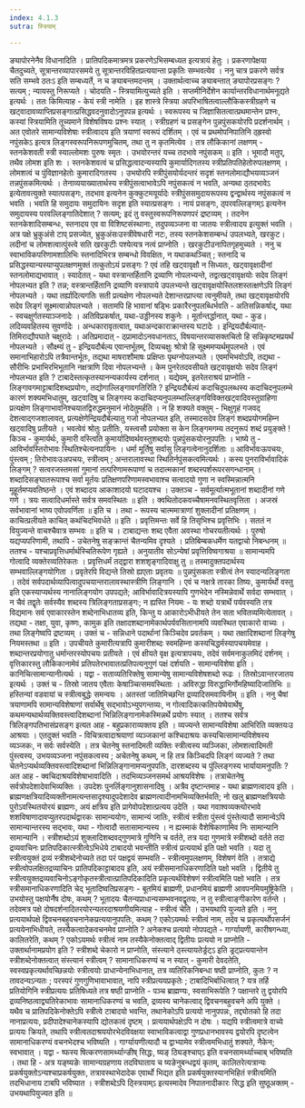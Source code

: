 ```yaml
---
index: 4.1.3
sutra: स्त्रियाम्

---
```

 ङ्यापोरनेनैव विधानादिति । प्रातिपदिकमात्रमत्र प्रकरणेऽभिसम्बध्यत इत्यत्रायं हेतुः । प्रकरणापेक्षया चैतदुच्यते, सूत्रान्तरव्यापारसमये तु सूत्रान्तरविहितप्रत्ययान्ता प्रकृतिः सम्भवत्येव । ननु चात्र प्रकरणे सर्वत्र सति सम्भवे ठतःऽ इति सम्बध्यर्ते, न च ङ्याबन्तमदन्तम् । उक्तार्थत्वाच्च ङ्याबन्तात् ङ्यापोरप्रसङ्गः ? सत्यम् ; न्यायस्तु निरूप्यते । चोदयति - स्त्रियामित्युच्यते इति । सप्तमीनिर्देशेन कार्यान्तरविधानार्थमनूद्यते इत्यर्थः । ततः किमित्याह - केयं स्त्री नामेति । इह शास्त्रे स्त्रिया अपरिभाषितत्वाल्लौकिकस्त्रीग्रहणे च खट्वादावव्याप्तिप्रसङ्गात्प्रसिद्धवदनुवादोऽनुपपन्न इत्यर्थः । स्वरूपस्य च जिज्ञासितत्वात्प्रथमान्तेन प्रश्नः, कस्यां स्त्रियामिति तूच्यमाने विशेषविषयः प्रश्नः स्यात् । स्त्रीग्रहणं च प्रसङ्गेन पुन्नपुंसकयोरपि प्रदर्शनार्थम् । अत एवोतरे सामान्यविशेषाः स्त्रीत्वादय इति त्रयाणां स्वरूपं दर्शितम् । एवं च प्रथमोपनिपातिनि ठ्ह्रस्वो नपुंसकेऽ इत्यत्र लिङ्गस्वरूपनिरूपणमुचितम्, तथा तु न कृतमित्येव । तत्र लौकिकानां लक्षणम् -  स्तनकेशवती स्त्री स्याल्लोमशः पुरुषः स्मृतः । उभयोरन्तरं यच्च तदभावे नपुंसकम् ॥ इति । भूमादौ मतुप्, तथैव लोमश इति शः । स्तनकेशवत्वं च प्रसिद्धत्वादन्यस्यापि कुमार्यादिगतस्य स्त्रीप्रतिपतिहेतोरुपलक्षणम् । लोमशत्वं च पुंविज्ञानहेतोः कुमारादिगतस्य । उभयोरपि स्त्रीपुंसयोर्यदन्तरं सदृशं स्तनलोमाद्यौभयव्यञ्जनं तन्नपुंसकमित्यर्थः । तेनाव्ययाख्यातार्थस्य स्त्रीपुंसत्वाभावेऽपि नपुंसकत्वं न भवति, अन्यथा ठ्तदभावेऽ इत्येतावत्युक्ते स्यात्पसङ्गः, तदभाव इत्यनेन कुक्कुटमयूर्यादेः स्त्रीपुंससमुदायरूपस्य द्वन्द्वार्थस्य नपुंसकत्वं न भवति । भवति हि समुदायः समुदायिनः सदृश इति स्यात्प्रसङ्गः । नायं प्रसङ्गः, ठ्परवल्लिङ्गम्ऽ इत्यनेन समुदायस्य परवल्लिङ्गातिदेशात् ? सत्यम्; इदं तु वस्तुस्वरूपनिरूपणपरं द्रष्टव्यम् । तदनेन स्तनकेशादिसम्बन्धः, स्तनादय एव वा विशिष्टसंस्थानाः, तदुपव्यञ्जना वा जातयः स्त्रीत्वादय इत्युक्तं भवति । अत्र पक्षे भ्रुकुअंसे टाप् प्रसज्येत, भ्रुकुअंसःउस्त्रीवेषधारी नटः, तस्य स्तनकेशसम्बन्धं उपलभ्यते, खरकुट।लदीनां च लोमशत्वात्पुंस्त्वे सति खरकुटीः पश्येत्यत्र नत्वं प्राप्नोति । खरकुटीउनापितगृहमुच्यते । ननु च स्वाभाविकपरिणामशालिभिः स्तनादिभिरत्र सम्बन्धो विवक्षितः, न यथाकथञ्चित् ; स्तनादि च प्रसिद्धस्यान्यस्याप्युपलक्षणमुक्तं तत्कुतोऽयं प्रसङ्गः ? एवं तहि खट्वावृक्षौ न सिध्यतः, खट्वावृक्षादीनां स्तनलोमाद्यभावात् । स्यादेतत् - यथा वस्त्रान्तर्हितानि द्रव्याणि नोपलभ्यन्ते, तद्वत्खट्वावृक्षयोः सदेव लिङ्गं नोपलभ्यत इति ? तन्न; वस्त्रान्तर्हितानि द्रव्याणि वस्त्रापाये उपलभ्यन्ते खट्वावृक्षयोस्तिलशस्तत्क्षणेऽपि लिङ्गं नोपलभ्यते । यथा तर्ह्यादित्यगतिः सती प्रत्यक्षेण नोपलभ्यते देशान्तरप्राप्त्या त्वनुमीयते, तथा खट्वावृक्षयोरपि सदेव लिङ्गं सूक्ष्मत्वान्नोपलभ्यते । सतामपि हि भावानां षड्भिः प्रकारैरनुपलब्धिर्भवति - अतिसन्निकर्षाद्, यथा - स्वचक्षुर्गतस्याञ्जनादेः । अतिविप्रकर्षात्, यथा-उड्डीनस्य शकुनेः । मूर्तान्तर्द्धानात्, यथा - कुड।लदिव्यवहितस्य सुवर्णादेः । अन्धकारावृतत्वात्, यथाअन्दकाराक्रान्तस्य घटादेः । इन्द्रियदौर्बल्यात्-तिमिराद्यौपघाते चक्षुरादेः । अतिप्रमादात् - ठ्प्रामादोऽनवधानताऽ, विषयान्तरव्यासक्तचितो हि सन्निकृष्टमप्रयर्थं नोपलभ्यते । सौक्ष्म्यं तु - इन्द्रियदौर्बल्य एवान्तर्भूतम्, दिव्यचक्षुः श्रोत्रो हि सूक्ष्ममप्यर्थमुपलभते । एवं समानाभिहारोऽपि तत्रैवान्तर्भूतः, तद्यथा माषराशौमाषः प्रक्षिप्तः पृथग्नोपलभ्यते । एवमभिभवोऽपि, तद्यथा - सौरीभिः प्रभाभिरभिभूतानि नक्षत्राणि दिवा नोपलभ्यन्ते । केम पुनरेतदवसीयते खट्वावृक्षयोः सदेव लिङ्गं नोपलभ्यत इति ? टाबादेस्तत्कृतस्यानन्यकार्यस्य दर्शनात् । यद्येवम्, इतरेतराश्रयं प्राप्नोति - लिङ्गावगमाट्टाबादिशब्दप्रयोगः, तद्योगाल्लिङ्गावगतिरिति ? इन्द्रियदौर्बल्यं कदाचिदुपलब्धस्य कदाचिदनुपलम्भे कारणं शक्यमभिधातुम्, खट्वादिषु च लिङ्गस्य कदाचिदप्यनुपलम्भाल्लिङ्गविविक्तखट्वादिवस्तुग्राहिणा प्रत्यक्षेण लिङ्गाभावनिश्चयातद्विरुद्धमनुमानं नोदेतुमर्हति । न हि शक्यते वक्तुम् - भिक्षुगृहं गजवद् देशत्वाद्गजशालावत्, प्रत्यक्षेणेन्द्रियदौर्बल्यातु गजो नोपलभ्यत इति, तस्मादसदेव लिङ्गं शब्दप्रयोगमहिम्न खट्वादिषु प्रतीयते । भवत्वेवं श्रोतुः प्रतीतिः, यस्त्वसौ प्रयोक्ता स केन लिङ्गमगम्य तदनुरूपं शब्दं प्रयुङ्क्ते ! किञ्च - कुमार्यर्थः, कुमारी वस्त्विति कुमार्यादिष्वर्थवस्तुशब्दयोः पुन्नपुंसकयोरनुपपतिः । भाष्ये तु -  आविर्भावस्तिरोभावः स्थितिश्चेत्यनपायिनः । धर्मा मूर्तिषु सर्वासु लिङ्गत्वेनानुदर्शिताः ॥  आविर्भावःऊपचयः, पुंस्त्वम् ; तिरोभावःउअपचयः, स्त्रीत्वम् ; अन्तरालावस्था स्थितिर्नपुंसकत्वमित्यर्थः । कस्य पुनराविर्भावादिकं लिङ्गम् ? सत्वरजस्तमसां गुमानां तत्परिणामरूपाणां च तदात्मकानां शब्दस्पर्शरूपरसगन्धानाम् । शब्दादिसङ्घातरूपाश्च सर्वा मूर्तयः प्रतिक्षणपरिणामस्वभावाश्च सत्वादयो गुणा न स्वस्मिन्नात्मनि मूहूर्तमप्यवतिष्ठन्ते । एवं शब्दादय आकाशादयो घटादयश्च । उक्तञ्च -  सर्वमूर्त्यात्मभूतानां शब्दादीनां गणे गणे । त्रयः सत्वादिधर्मास्ते सर्वत्र समवस्थितः ॥ इति । क्वथितोदकवच्चैषामनवस्थितवृत्तिता । अजस्रं सर्वभावानां भाष्य एवोपवर्णिता ॥ इति च । तथा -  रूपस्य चात्ममात्राणां शुक्लादीनां प्रतिक्षणम् । काचित्प्रलीयते काचित् कथंचिदभिवर्धते ॥ इति । प्रवृत्तिमन्तः सर्वे हि तिसृभिश्च प्रवृत्तिभिः । सततं न वियुज्यन्ते वाचश्चैवात्र सम्भवः ॥ इति च । टाबाद्यन्तः शब्द एवैता अवस्था गोचरयतीत्यर्थः । पुरुषो यद्यप्यपरिणामी, तथापि -  उचेतनेषु सङ्क्रान्तं चैतन्यमिव दृश्यते । प्रतिबिम्बकधर्मेण यतद्वाचो निबन्धनम् ॥ ततश्च -  यश्चाप्रवृत्तिधर्मार्थस्चितिरूपेण गृह्यते । अनुयातीव सोऽन्येषां प्रवृत्तिविष्वगाश्रया ॥ सामान्यमपि गोत्वादि व्यक्तेरव्यतिरेकतः । प्रवृत्तिधर्मं तद्द्वारा शशशृङ्गादिवाक्षु तु ॥ तस्मादुक्तपदार्थस्य सम्भवाल्लिङ्गयोगिता । प्रवृतेरपि विद्यन्ते तिस्रो ह्यएताः प्रवृतयः ॥ पुन्नपुंसकता स्त्रीत्वं तेन स्यादन्यलिङ्गता । तदेवं सर्वपदार्थव्यापित्वादुपचयान्तरालावस्थास्त्रीणि लिङ्गानि । एवं च नक्षत्रे तारका तिष्यः, कुमार्यर्थो वस्तु इति एकस्याप्यर्थस्य नानालिङ्गयोग उपपद्यते; आविर्भावादित्रयस्यापि गुणभेदेन नस्मिन्नेवार्थे सर्वदा सम्भवात् । न चैवं तद्वृतेः सर्वस्यैव शब्दस्य त्रिलिङ्गताप्रसङ्गः; न ह्यस्ति नियमः - यः शब्दो यत्रार्थे पर्यवस्यति तत्र विद्यमानः सर्व एवाकारस्तेन शब्देनाभिधातव्य इति, किन्तु य आकारोऽभीधीयते तेन सता भवितव्यमित्येतावत् । तद्यथा - तक्षा, युवा, कृष्णः, कामुक इति तक्षादशब्दानामेकार्थपर्यवसितानामपि व्यवस्थित एवाकारो वाच्यः । तथा लिङ्गेष्वपि द्रष्टव्यम् । उक्तं च -  सन्निधाने पदार्थानां किञ्चिदेव प्रवर्तकम् । यथा तक्षादिशब्दानां लिङ्गेषु नियमस्तथा ॥ इति । उपचीयते कुमारीत्यत्रापि कुमारीशब्दः स्वमहिम्ना कस्यचिद्धर्मस्यापचयमेवाह । शब्दान्तरप्रयोगातु धर्मान्तरस्योपचयः प्रतीयते । एवं क्षीयते वृक्ष इत्यत्रापचयः, तदेवं सर्वमनाकुलमिदं दर्शनम् । वृत्तिकारस्तु लौकिकानामेवं प्रतिपतेरभावातत्प्रतिपत्यनुगुणं पक्षं दर्शयति - सामान्यविशेषा इति । कानिचित्सामान्यानीत्यर्थः । यद्वा - सताव्यतिरिक्तेषु सामान्येषु सामान्यविशेषशब्दो रूढः । तिस्रोऽवान्तरजातय इत्यर्थः । उक्तं च -  तिस्रो जातय एवैताः केषाञ्चित्समवस्थिताः । अविरुद्धा विरुद्धाभिर्गोमहिष्यादिजातिभिः ॥ हस्तिन्यां वडवायां च स्त्रीत्वबुद्धेः समन्वयः । अतस्तां जातिमिच्छन्ति द्रव्यादिसमवायिनीम् ॥ इति । ननु चैषां त्रयाणामपि सामान्यविशेषाणां सर्वार्थेषु सद्भावोऽभ्युपगन्तव्यः, न गोत्वादिकत्कतिपयेष्वेवार्थेषु, कथमन्यथार्थव्यक्तिवस्त्वादिशब्दानां भिन्निलिङ्गानामेकस्मिन्नर्थे प्रयोगः स्यात् । ततश्च सर्वत्र त्रिलिङ्गपतिभासंप्रसङ्ग इत्यत आह - बहुप्रकाराव्यक्तय इति । व्यज्यन्ते सामान्यविशेषा आभिरिति व्यक्तयःउ आश्रयाः । एतदुक्तं भवति - विचित्रत्वादाश्रयाणां व्यञ्जकानां कश्चिदाश्रयः कस्यचित्सामान्यविशेषस्य व्यञ्जकः, न सर्वः सर्वस्येति । तत्र चेतनेषु स्तनादिमती व्यक्तिः स्त्रीत्वस्य व्यञ्जिका, लोमशत्वादिमती पुंस्त्वस्य, उभयव्यञ्जना नपुंसकत्वस्य ; अचेतनेषु कथम्, न हि तत्र किञ्चिदपि लिङ्गं व्यज्यते ? तथा चेतनेऽप्यर्थव्यक्तिवस्त्वादिशब्दानां भिन्निलिङ्गानामप्यनुपपतिः, दारशब्दस्य च पुंल्लिङ्गस्य भार्यायामनुपतिः ? अत आह - क्वचिदाश्रयविशेषाभावादिति । तदभिव्यञ्जनसमर्थ आश्रयविशेषः । तत्राचेतनेषु सर्वत्रोपदेशादेवाभिव्यक्तिः । उपदेशः पुनर्लिङ्गानुशासनादिषु । अत्रैव दृष्टान्तमाह - यथा ब्राह्मणत्वादय इति । ब्राह्मणक्षत्रियादिव्यक्तीनामत्यन्तसादृश्यादुपदेशादेव ब्राह्मणत्वादीनामभिव्यक्तिर्भवति; नो खलु ब्राह्मणक्षत्रिययोः पुरोऽवस्थितयोरयं ब्राह्मणः, अयं क्षत्रिय इति प्रागेवोपदेशात्प्रत्यय उदेति । यथा गवाश्वव्यक्त्योरभावे शशविषाणादावप्युतरपदार्थद्वारकः सामान्ययोगः, सामान्यं जातिः, स्त्रीत्वं स्त्रीता पुंस्त्वं पुंस्तेत्यादौ सामान्वेऽपि सामान्यान्तरस्य सद्भावः, यथा - गोत्वादौ सतासामान्यस्य । न ह्यस्माकं वैशेषिकाणामिव निः सामान्यानि सामान्यानि । स्त्रीशब्दोऽयं शुक्लादिशब्दवद्गुणमात्रे गुणिनि च वर्तते, तत्र यदा गुणमात्रे स्त्रीशब्दो वर्तते तदा द्रव्यवाचिनः प्रातिपदिकात्स्त्रीत्वेऽभिधेये टाबादयो भवन्तीति स्त्रीत्वं प्रत्ययार्थ इति पक्षो भवति । यदा तु स्त्रीत्वयुक्तं द्रव्यं स्त्रीशब्देनोच्यते तदा परं पक्षद्वयं सम्भवति - स्त्रीत्वमुपलक्षणम्, विशेषणं वेति । तत्राद्ये स्त्रीत्वोपलक्षितद्रव्याचिनः प्रातिपदिकाट्टाबादय इति, अयं स्त्रीसमानाधिकरणादिति पक्षो भवति । द्वितीये तु स्त्रीत्वयुक्तद्रव्यवाचिनोऽङ्गोकृतस्त्रीत्वात्प्रातिपदिकादिति प्रकृत्यर्थविशेषणं स्त्रीत्वमिति पक्षो भवति । तत्र स्त्रीसमानाधिकरणादिति चेद् भूतादिष्वतिप्रसङ्गः - बूतमियं ब्राह्मणी, प्रधानमियं ब्राह्मणी आवपनमियमुष्ट्रिकेति । उभयोस्तु पक्षयोर्नैष दोषः, कथम् ? भूतादयः चैतन्यप्राधान्यसम्भवनवद्वृतयः, न तु स्त्रीत्वाङ्गीकारेण वर्तन्ते । तदेवमत्र पक्षे दोषदर्शनादितरयोरन्यतरदाश्रयणीयमित्याह - स्त्रीत्वं चेति । उभयथापि युज्यते इति । ननु प्रत्ययार्थपक्षे द्विवचनबहुवचनानेकप्रत्ययानुपपतिः, कथम् ? एकोऽयमर्थः स्त्रीत्वं नाम, तदेव च प्रकृत्यर्थोपसर्जनं प्रत्ययेनाभिधीयते, तस्यैकत्वादेकवचनमेव प्राप्नोति ? अनेकश्च प्रत्ययो नोपपद्यते - गार्ग्यायणी, कारीषगन्ध्या, कालितरेति, कथम् ? एकोऽयमर्थः स्त्रीत्वं नाम तस्यैकेनोक्तत्वाद् द्वितीयः प्रत्ययो न प्राप्नोति - उक्तार्थानामप्रयोग इति ? स्त्रीशब्दे चेकारो न प्राप्नोति, संस्त्याने ठ्स्त्यायतेर्ड्रट्ऽ इति ड्रट्प्रत्ययान्तेन स्त्रीशब्देनोक्तत्वात् संस्त्यानं स्त्रीत्वम् ? सामानाधिकरण्यं च न स्यात् - कुमारी देवदतेति, स्वस्वप्रकृत्यर्थावच्छिन्नयोः स्त्रीत्वयोः प्राधान्येनाभिधानात्, तत्र व्यतिरिकनिबन्धा षष्ठी प्राप्नोति, कुतः ? न तावदन्यऽन्यतः ; परस्परं गुणगुणिभावाभावात्, नापि स्त्रीप्रत्ययप्रकृतेः ; टाबादिभिर्बाधित्वात् ? यत्र तर्हि प्रतियोगिनि स्त्रीप्रत्ययः प्रतिषिध्यते तत्र षष्ठी प्राप्नोति - पञ्च ब्राह्मण्यः, स्वसाभिरूपेति ? पक्षान्तरे तु द्वयोरपि द्रव्यनिष्ठत्वाद्व्यतिरेकाभावः सामानाधिकरण्यं च भवति, द्रव्यस्य चानेकत्वाद् द्विवचनबहुवचने अपि युक्ते । यथैव च प्रातिपदिकेनोक्तेऽपि स्त्रीत्वे टाबादयो भवन्ति, तथानेकोऽपि प्रत्ययो नानुपपन्नः, तद्द्योतको हि तदा नानाप्रत्ययः, प्रदीपादेश्चानेकस्यापि द्योतकत्वं दृष्टम् । प्रत्ययार्थपक्षेऽपि न दोषः । यद्यपि स्त्रीत्वमात्रे वाच्ये प्रत्ययः क्रियते, तथापि स्त्रीत्वतदाश्रययोरभेदविवक्षया स्वाभाविकत्वाद्वा गुणप्रधानभावस्य द्वयोरपि दृष्टत्वेन सामानाधिकरण्यं वचनभेदश्च भविष्यति । गार्ग्यायणीत्यादौ च द्वाभ्यामेव स्त्रीत्वमभिधातुं शक्यते, नैकेन; स्वभावात् । यद्वा - ष्फस्य षित्करणसामर्थ्यान्ङीष् सिद्धः, ष्यङ् ठ्यिङ्श्चाप्ऽ इति वचनसामर्थ्याच्चाब् भविष्यति । तथा हि - अत्र यङ्ष्यङेः सामान्यग्रहणाय तदविघाताय च ष्यङेनुबन्धद्वयं कृतम्, कालितरेत्यत्रान्यः प्रकर्षयुक्तोऽन्यश्चाप्रकर्षयुक्तः, तत्रावस्थाभेदादेक एवार्थो भिद्यत इति प्रकर्षयुक्तस्यानभिहितं स्त्रीत्वमिति तदभिधानाय टाबपि भविष्यात । स्त्रीशब्देऽपि ठ्स्त्रियाम्ऽ इत्यस्मादेव निपातनादीकारः सिद्ध इति सुष्ठूअक्तम् - उभयथापियुज्यत इति ॥